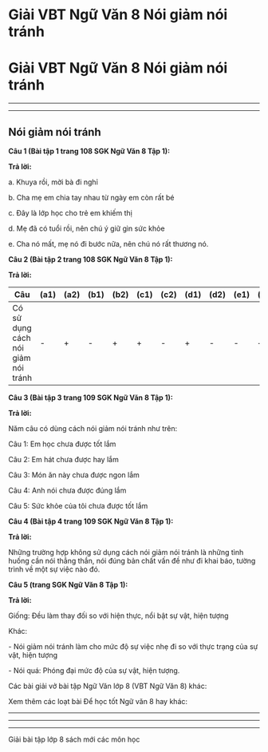 # Giải VBT Ngữ Văn 8 Nói giảm nói tránh

# Giải VBT Ngữ Văn 8 Nói giảm nói tránh

* * *

* * *

## Nói giảm nói tránh

**Câu 1 (Bài tập 1 trang 108 SGK Ngữ Văn 8 Tập 1):**

**Trả lời:**

a. Khuya rồi, mời bà đi nghỉ 

b. Cha mẹ em chia tay nhau từ ngày em còn rất bé 

c. Đây là lớp học cho trẻ em khiếm thị 

d. Mẹ đã có tuổi rồi, nên chú ý giữ gìn sức khỏe 

e. Cha nó mất, mẹ nó đi bước nữa, nên chú nó rất thương nó. 

**Câu 2 (Bài tập 2 trang 108 SGK Ngữ Văn 8 Tập 1):**

**Trả lời:**

Câu | (a1) | (a2) | (b1) | (b2) | (c1)|  (c2)|  (d1)|  (d2) | (e1) | (e2)   
---|---|---|---|---|---|---|---|---|---|---  
Có sử dụng cách nói giảm nói tránh | -|  +|  -|  \+ | \+ | \- | \+ | \- | \- | \+   
  
**Câu 3 (Bài tập 3 trang 109 SGK Ngữ Văn 8 Tập 1):**

**Trả lời:**

Năm câu có dùng cách nói giảm nói tránh như trên: 

Câu 1: Em học chưa được tốt lắm 

Câu 2: Em hát chưa được hay lắm 

Câu 3: Món ăn này chưa được ngon lắm 

Câu 4: Anh nói chưa được đúng lắm 

Câu 5: Sức khỏe của tôi chưa được tốt lắm 

**Câu 4 (Bài tập 4 trang 109 SGK Ngữ Văn 8 Tập 1):**

**Trả lời:**

Những trường hợp không sử dụng cách nói giảm nói tránh là những tình huống cần nói thẳng thắn, nói đúng bản chất vấn đề như đi khai báo, tường trình về một sự việc nào đó. 

**Câu 5 (trang SGK Ngữ Văn 8 Tập 1):**

**Trả lời:**

Giống: Đều làm thay đối so với hiện thực, nổi bật sự vật, hiện tượng 

Khác: 

\- Nói giảm nói tránh làm cho mức độ sự việc nhẹ đi so với thực trạng của sự vật, hiện tượng 

\- Nói quá: Phóng đại mức độ của sự vật, hiện tượng. 

Các bài giải vở bài tập Ngữ Văn lớp 8 (VBT Ngữ Văn 8) khác:

Xem thêm các loạt bài Để học tốt Ngữ văn 8 hay khác:

* * *

* * *

* * *

Giải bài tập lớp 8 sách mới các môn học
